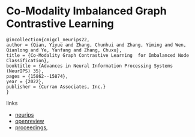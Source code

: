 # Co-Modality Imbalanced Graph Contrastive Learning

```
@incollection{cmigcl_neurips22,
author = {Qian, Yiyue and Zhang, Chunhui and Zhang, Yiming and Wen, Qianlong and Ye, Yanfang and Zhang, Chuxu},
title = {Co-Modality Graph Contrastive Learning  for Imbalanced Node Classification},
booktitle = {Advances in Neural Information Processing Systems (NeurIPS) 35},
pages = {15862--15874},
year = {2022},
publisher = {Curran Associates, Inc.}
}
```

links
- [neurips](https://nips.cc/Conferences/2022/Schedule?showEvent=53806)
- [openreview](https://openreview.net/forum?id=f_kvHrM4Q0)
- [proceedings](https://papers.nips.cc//paper_files/paper/2022/hash/65cbe3e21ac62553111d9ecf7d60c18e-Abstract-Conference.html),
